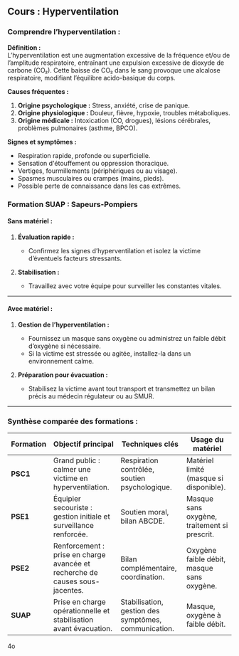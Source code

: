 ## **Cours : Hyperventilation**

### **Comprendre l’hyperventilation :**

**Définition :**  
L’hyperventilation est une augmentation excessive de la fréquence et/ou de l’amplitude respiratoire, entraînant une expulsion excessive de dioxyde de carbone (CO₂). Cette baisse de CO₂ dans le sang provoque une alcalose respiratoire, modifiant l’équilibre acido-basique du corps.

**Causes fréquentes :**

1. **Origine psychologique :** Stress, anxiété, crise de panique.
2. **Origine physiologique :** Douleur, fièvre, hypoxie, troubles métaboliques.
3. **Origine médicale :** Intoxication (CO, drogues), lésions cérébrales, problèmes pulmonaires (asthme, BPCO).

**Signes et symptômes :**

- Respiration rapide, profonde ou superficielle.
- Sensation d'étouffement ou oppression thoracique.
- Vertiges, fourmillements (périphériques ou au visage).
- Spasmes musculaires ou crampes (mains, pieds).
- Possible perte de connaissance dans les cas extrêmes.

### **Formation SUAP : Sapeurs-Pompiers**

#### **Sans matériel :**

1. **Évaluation rapide :**
    
    - Confirmez les signes d’hyperventilation et isolez la victime d’éventuels facteurs stressants.
2. **Stabilisation :**
    
    - Travaillez avec votre équipe pour surveiller les constantes vitales.

---

#### **Avec matériel :**

1. **Gestion de l’hyperventilation :**
    
    - Fournissez un masque sans oxygène ou administrez un faible débit d’oxygène si nécessaire.
    - Si la victime est stressée ou agitée, installez-la dans un environnement calme.
2. **Préparation pour évacuation :**
    
    - Stabilisez la victime avant tout transport et transmettez un bilan précis au médecin régulateur ou au SMUR.

---

### **Synthèse comparée des formations :**

|**Formation**|**Objectif principal**|**Techniques clés**|**Usage du matériel**|
|---|---|---|---|
|**PSC1**|Grand public : calmer une victime en hyperventilation.|Respiration contrôlée, soutien psychologique.|Matériel limité (masque si disponible).|
|**PSE1**|Équipier secouriste : gestion initiale et surveillance renforcée.|Soutien moral, bilan ABCDE.|Masque sans oxygène, traitement si prescrit.|
|**PSE2**|Renforcement : prise en charge avancée et recherche de causes sous-jacentes.|Bilan complémentaire, coordination.|Oxygène faible débit, masque sans oxygène.|
|**SUAP**|Prise en charge opérationnelle et stabilisation avant évacuation.|Stabilisation, gestion des symptômes, communication.|Masque, oxygène à faible débit.|

4o